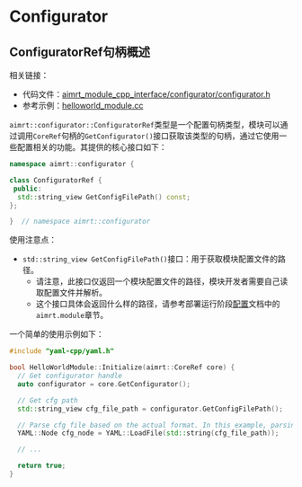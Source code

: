 # Configurator

## ConfiguratorRef句柄概述

相关链接：
- 代码文件：[aimrt_module_cpp_interface/configurator/configurator.h](https://code.agibot.com/agibot_aima/aimrt/-/blob/main/src/interface/aimrt_module_cpp_interface/configurator/configurator.h)
- 参考示例：[helloworld_module.cc](https://code.agibot.com/agibot_aima/aimrt/-/blob/main/src/examples/cpp/helloworld/module/helloworld_module/helloworld_module.cc)

`aimrt::configurator::ConfiguratorRef`类型是一个配置句柄类型，模块可以通过调用`CoreRef`句柄的`GetConfigurator()`接口获取该类型的句柄，通过它使用一些配置相关的功能。其提供的核心接口如下：

```cpp
namespace aimrt::configurator {

class ConfiguratorRef {
 public:
  std::string_view GetConfigFilePath() const;
};

}  // namespace aimrt::configurator
```

使用注意点：
- `std::string_view GetConfigFilePath()`接口：用于获取模块配置文件的路径。
  - 请注意，此接口仅返回一个模块配置文件的路径，模块开发者需要自己读取配置文件并解析。
  - 这个接口具体会返回什么样的路径，请参考部署运行阶段[配置](cfg.md)文档中的`aimrt.module`章节。


一个简单的使用示例如下：
```cpp
#include "yaml-cpp/yaml.h"

bool HelloWorldModule::Initialize(aimrt::CoreRef core) {
  // Get configurator handle
  auto configurator = core.GetConfigurator();

  // Get cfg path
  std::string_view cfg_file_path = configurator.GetConfigFilePath();

  // Parse cfg file based on the actual format. In this example, parsing based on yaml
  YAML::Node cfg_node = YAML::LoadFile(std::string(cfg_file_path));

  // ...

  return true;
}
```

